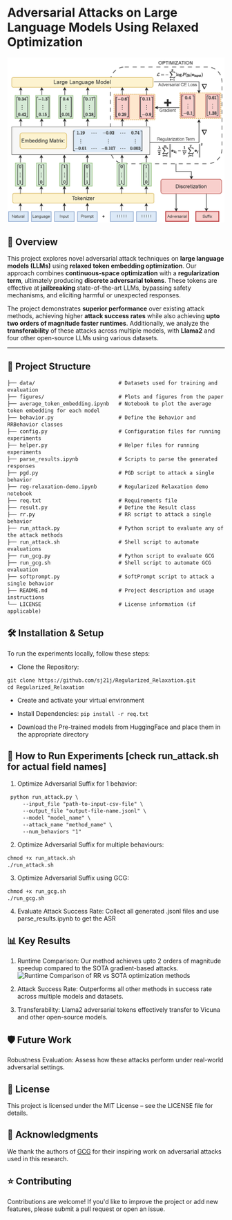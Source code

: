 # **Adversarial Attacks on Large Language Models Using Relaxed Optimization**

![Architecture of Regularized Relaxation](figures/architecture.png "Overview of Regularized Relaxation, introducing the regularization term, optimization process, and adversarial suffix generation")

## 📄 Overview  
This project explores novel adversarial attack techniques on **large language models (LLMs)** using **relaxed token embedding optimization**. Our approach combines **continuous-space optimization** with a **regularization term**, ultimately producing **discrete adversarial tokens**. These tokens are effective at **jailbreaking** state-of-the-art LLMs, bypassing safety mechanisms, and eliciting harmful or unexpected responses.

The project demonstrates **superior performance** over existing attack methods, achieving higher **attack success rates** while also achieving **upto two orders of magnitude faster runtimes**. Additionally, we analyze the **transferability** of these attacks across multiple models, with **Llama2** and four other open-source LLMs using various datasets.

---

## 📂 Project Structure  
```plaintext
├── data/                           # Datasets used for training and evaluation
├── figures/                        # Plots and figures from the paper
├── average_token_embedding.ipynb   # Notebook to plot the average token embedding for each model
├── behavior.py                     # Define the Behavior and RRBehavior classes
├── config.py                       # Configuration files for running experiments
├── helper.py                       # Helper files for running experiments
├── parse_results.ipynb             # Scripts to parse the generated responses
├── pgd.py                          # PGD script to attack a single behavior
├── reg-relaxation-demo.ipynb       # Regularized Relaxation demo notebook
├── req.txt                         # Requirements file
├── result.py                       # Define the Result class
├── rr.py                           # RR script to attack a single behavior
├── run_attack.py                   # Python script to evaluate any of the attack methods
├── run_attack.sh                   # Shell script to automate evaluations
├── run_gcg.py                      # Python script to evaluate GCG
├── run_gcg.sh                      # Shell script to automate GCG evaluation
├── softprompt.py                   # SoftPrompt script to attack a single behavior
├── README.md                       # Project description and usage instructions
└── LICENSE                         # License information (if applicable)
```

## 🛠️ Installation & Setup
To run the experiments locally, follow these steps:

- Clone the Repository:
```
git clone https://github.com/sj21j/Regularized_Relaxation.git
cd Regularized_Relaxation
```
- Create and activate your virtual environment

- Install Dependencies:
```pip install -r req.txt```

- Download the Pre-trained models from HuggingFace and place them in the appropriate directory

## 🧪 How to Run Experiments [check run_attack.sh for actual field names]

1. Optimize Adversarial Suffix for 1 behavior:
```
 python run_attack.py \
     --input_file "path-to-input-csv-file" \
     --output_file "output-file-name.jsonl" \
     --model "model_name" \
     --attack_name "method_name" \
     --num_behaviors "1"
```
2. Optimize Adversarial Suffix for multiple behaviours:
```
chmod +x run_attack.sh
./run_attack.sh
```
3. Optimize Adversarial Suffix using GCG:
```
chmod +x run_gcg.sh
./run_gcg.sh
```
4. Evaluate Attack Success Rate: 
Collect all generated .jsonl files and use parse_results.ipynb to get the ASR


## 📊 Key Results
1. Runtime Comparison:
Our method achieves upto 2 orders of magnitude speedup compared to the SOTA gradient-based attacks.
![Runtime Comparison of RR vs SOTA optimization methods](figures/runtime_comparison.png "Runtime (log scale) of our method compared to SOTA gradient-based attack techniques, averaged over multiple models and datasets.")

2. Attack Success Rate:
Outperforms all other methods in success rate across multiple models and datasets.

3. Transferability:
Llama2 adversarial tokens effectively transfer to Vicuna and other open-source models.

## 🛡️ Future Work
Robustness Evaluation: Assess how these attacks perform under real-world adversarial settings.

## 📜 License
This project is licensed under the MIT License – see the LICENSE file for details.

## 🤝 Acknowledgments
We thank the authors of [GCG](https://arxiv.org/abs/2307.15043) for their inspiring work on adversarial attacks used in this research.

## ⭐ Contributing
Contributions are welcome! If you'd like to improve the project or add new features, please submit a pull request or open an issue.